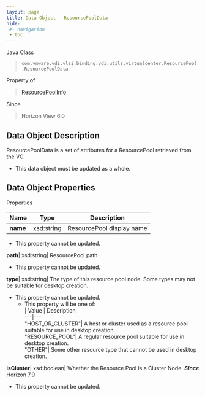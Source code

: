 ```yaml
---
layout: page
title: Data Object - ResourcePoolData
hide:
 #- navigation
 - toc
---
```






Java Class  
> `com.vmware.vdi.vlsi.binding.vdi.utils.virtualcenter.ResourcePool.ResourcePoolData`

Property of  
> [ResourcePoolInfo](vdi.utils.virtualcenter.ResourcePool.ResourcePoolInfo.md#field_detail)

Since  
> Horizon View 6.0


## Data Object Description 

ResourcePoolData is a set of attributes for a ResourcePool retrieved from the VC. 

  * This data object must be updated as a whole.



## Data Object Properties

Properties

Name |  Type |  Description   
---|---|---  
**name**|  xsd:string|  ResourcePool display name   


* This property cannot be updated.

  
**path**|  xsd:string|  ResourcePool path   


* This property cannot be updated.

  
**type**|  xsd:string|  The type of this resource pool node. Some types may not be suitable for desktop creation.   


* This property cannot be updated.
  * This property will be one of:  
|  Value |  Description   
---|---  
"HOST_OR_CLUSTER"| A host or cluster used as a resource pool suitable for use in desktop creation.  
"RESOURCE_POOL"| A regular resource pool suitable for use in desktop creation.  
"OTHER"| Some other resource type that cannot be used in desktop creation.  

  
**isCluster**|  xsd:boolean|  Whether the Resource Pool is a Cluster Node.  **_Since_** Horizon 7.9  


* This property cannot be updated.

  
  
  

  
  
